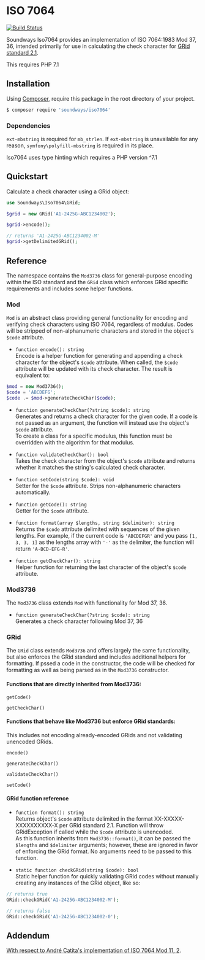 # ISO 7064

[![Build Status](https://travis-ci.com/soundways/Iso7064-php.svg?branch=master)](https://travis-ci.com/soundways/Iso7064-php)

Soundways Iso7064 provides an implementation of ISO 7064:1983 Mod 37, 36, intended primarily for use in calculating the check character for [GRid standard 2.1](https://ifpi.org/downloads/GRid_Standard_v2_1.pdf).

This requires PHP 7.1

## Installation

Using [Composer](https://getcomposer.org), require this package in the root directory of your project.

```bash
$ composer require 'soundways/iso7064'
```

### Dependencies

`ext-mbstring` is required for `mb_strlen`.  If `ext-mbstring` is unavailable for any reason, `symfony\polyfill-mbstring` is required in its place.

Iso7064 uses type hinting which requires a PHP version ^7.1  

## Quickstart

Calculate a check character using a GRid object:

```php
use Soundways\Iso7064\GRid;

$grid = new GRid('A1-2425G-ABC1234002');

$grid->encode();

// returns 'A1-2425G-ABC1234002-M'
$grid->getDelimitedGRid();
```

## Reference

The namespace contains the `Mod3736` class for general-purpose encoding within the ISO standard and the `GRid` class which enforces GRid specific requirements and includes some helper functions.

### Mod

`Mod` is an abstract class providing general functionality for encoding and verifying check characters using ISO 7064, regardless of modulus.  Codes will be stripped of non-alphanumeric characters and stored in the object's `$code` attribute.

- `function encode(): string`  
Encode is a helper function for generating and appending a check character for the object's `$code` attribute.  When called, the `$code` attribute will be updated with its check character.  The result is equivalent to:
```php
$mod = new Mod3736();
$code = 'ABCDEFG';
$code .= $mod->generateCheckChar($code);
```

- `function generateCheckChar(?string $code): string`  
Generates and returns a check character for the given code.  If a code is not passed as an argument, the function will instead use the object's `$code` attribute.  
To create a class for a specific modulus, this function must be overridden with the algorithm for that modulus.

- `function validateCheckChar(): bool`  
Takes the check character from the object's `$code` attribute and returns whether it matches the string's calculated check character.  

- `function setCode(string $code): void`  
Setter for the `$code` attribute.  Strips non-alphanumeric characters automatically.

- `function getCode(): string`  
Getter for the `$code` attribute.

- `function format(array $lengths, string $delimiter): string`  
Returns the `$code` attribute delimited with sequences of the given lengths.  For example, if the current code is `'ABCDEFGR'` and you pass `[1, 3, 3, 1]` as the lengths array with `'-'` as the delimiter, the function will return `'A-BCD-EFG-R'`.

- `function getCheckChar(): string`  
Helper function for returning the last character of the object's `$code` attribute.

### Mod3736

The `Mod3736` class extends `Mod` with functionality for Mod 37, 36.

- `function generateCheckChar(?string $code): string`  
Generates a check character following Mod 37, 36

### GRid

The `GRid` class extends `Mod3736` and offers largely the same functionality, but also enforces the GRid standard and includes additional helpers for formatting.  If pssed a code in the constructor, the code will be checked for formatting as well as being parsed as in the `Mod3736` constructor.

#### Functions that are directly inherited from Mod3736:

`getCode()`

`getCheckChar()`

#### Functions that behave like Mod3736 but enforce GRid standards:

This includes not encoding already-encoded GRids and not validating unencoded GRids.

`encode()`

`generateCheckChar()`

`validateCheckChar()`

`setCode()`

#### GRid function reference

- `function format(): string`  
Returns object's `$code` attribute delimited in the format XX-XXXXX-XXXXXXXXXX-X per GRid standard 2.1.  Function will throw GRidException if called while the `$code` attribute is unencoded.  
As this function inherits from `Mod3736::format()`, it can be passed the `$lengths` and `$delimiter` arguments; however, these are ignored in favor of enforcing the GRid format.  No arguments need to be passed to this function.

- `static function checkGRid(string $code): bool`  
Static helper function for quickly validating GRid codes without manually creating any instances of the GRid object, like so:  
```php
// returns true
GRid::checkGRid('A1-2425G-ABC1234002-M');

// returns false
GRid::checkGRid('A1-2425G-ABC1234002-0');
```

## Addendum

[With respect to André Catita's implementation of ISO 7064 Mod 11, 2](http://andrecatita.com/code-snippets/iso-7064-mod-112-php/).

